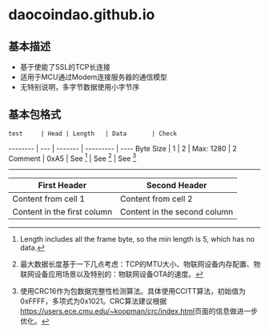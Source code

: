 # daocoindao.github.io
## 基本描述
* 基于使能了SSL的TCP长连接
* 适用于MCU通过Modem连接服务器的通信模型
* 无特别说明，多字节数据使用小字节序

## 基本包格式

    test     | Head | Length   | Data       | Check
-------- | --- | ------- | --------- | ----
Byte Size | 1    | 2        | Max: 1280  | 2
Comment   | 0xA5 | See [^1] | See [^2]   | See [^3]

---

[^1]: Length includes all the frame byte, so the min length is 5, which has no data.
[^2]: 最大数据长度基于一下几点考虑：TCP的MTU大小、物联网设备内存配置、物联网设备应用场景以及特别的：物联网设备OTA的速度。
[^3]: 使用CRC16作为包数据完整性检测算法。具体使用CCITT算法，初始值为0xFFFF，多项式为0x1021。CRC算法建议根据<https://users.ece.cmu.edu/~koopman/crc/index.html>页面的信息做进一步优化。



First Header | Second Header
------------ | -------------
Content from cell 1 | Content from cell 2
Content in the first column | Content in the second column
